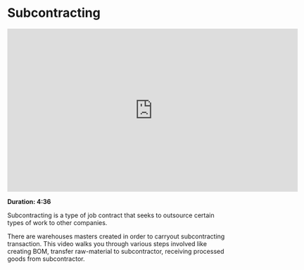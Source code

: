# Subcontracting

<iframe width="660" height="371" src="https://www.youtube.com/embed/_fjFnEjvGt8" frameborder="0" allowfullscreen></iframe>

**Duration: 4:36**

Subcontracting is a type of job contract that seeks to outsource certain types of work to other companies.

There are warehouses masters created in order to carryout subcontracting transaction. This video walks you through various steps involved like creating BOM, transfer raw-material to subcontractor, receiving processed goods from subcontractor.
